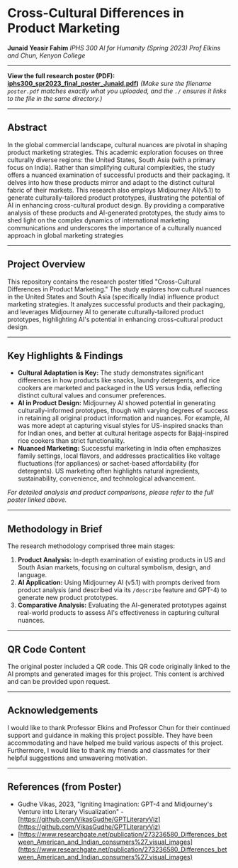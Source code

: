 # Cross-Cultural Differences in Product Marketing
**Junaid Yeasir Fahim**
*IPHS 300 AI for Humanity (Spring 2023) Prof Elkins and Chun, Kenyon College*

---

**View the full research poster (PDF): [iphs300_spr2023_final_poster_Junaid.pdf](./iphs300_spr2023_final_poster_Junaid.pdf))**
*(Make sure the filename `poster.pdf` matches exactly what you uploaded, and the `./` ensures it links to the file in the same directory.)*

---

## Abstract
In the global commercial landscape, cultural nuances are
pivotal in shaping product marketing strategies. This academic
exploration focuses on three culturally diverse regions: the
United States, South Asia (with a primary focus on India). Rather
than simplifying cultural complexities, the study offers a
nuanced examination of successful products and their
packaging. It delves into how these products mirror and adapt to
the distinct cultural fabric of their markets. This research also
employs Midjourney AI(v5.1) to generate culturally-tailored
product prototypes, illustrating the potential of AI in enhancing
cross-cultural product design. By providing a comparative
analysis of these products and AI-generated prototypes, the study
aims to shed light on the complex dynamics of international
marketing communications and underscores the importance of a
culturally nuanced approach in global marketing strategies

---

## Project Overview
This repository contains the research poster titled "Cross-Cultural Differences in Product Marketing." The study explores how cultural nuances in the United States and South Asia (specifically India) influence product marketing strategies. It analyzes successful products and their packaging, and leverages Midjourney AI to generate culturally-tailored product prototypes, highlighting AI's potential in enhancing cross-cultural product design.

---

## Key Highlights & Findings
*   **Cultural Adaptation is Key:** The study demonstrates significant differences in how products like snacks, laundry detergents, and rice cookers are marketed and packaged in the US versus India, reflecting distinct cultural values and consumer preferences.
*   **AI in Product Design:** Midjourney AI showed potential in generating culturally-informed prototypes, though with varying degrees of success in retaining all original product information and nuances. For example, AI was more adept at capturing visual styles for US-inspired snacks than for Indian ones, and better at cultural heritage aspects for Bajaj-inspired rice cookers than strict functionality.
*   **Nuanced Marketing:** Successful marketing in India often emphasizes family settings, local flavors, and addresses practicalities like voltage fluctuations (for appliances) or sachet-based affordability (for detergents). US marketing often highlights natural ingredients, sustainability, convenience, and technological advancement.

*For detailed analysis and product comparisons, please refer to the full poster linked above.*

---

## Methodology in Brief
The research methodology comprised three main stages:
1.  **Product Analysis:** In-depth examination of existing products in US and South Asian markets, focusing on cultural symbolism, design, and language.
2.  **AI Application:** Using Midjourney AI (v5.1) with prompts derived from product analysis (and described via its `/describe` feature and GPT-4) to generate new product prototypes.
3.  **Comparative Analysis:** Evaluating the AI-generated prototypes against real-world products to assess AI's effectiveness in capturing cultural nuances.

---

## QR Code Content
The original poster included a QR code.
This QR code originally linked to the AI prompts and generated images for this project. This content is archived and can be provided upon request.

---

## Acknowledgements
I would like to thank Professor Elkins and Professor
Chun for their continued support and guidance in making this
project possible. They have been accommodating and have
helped me build various aspects of this project. Furthermore, I
would like to thank my friends and classmates for their helpful
suggestions and unwavering motivation.

---

## References (from Poster)
*   Gudhe Vikas, 2023, "Igniting Imagination: GPT-4 and Midjourney's Venture into Literary Visualization" - [https://github.com/VikasGudhe/GPTLiteraryViz](https://github.com/VikasGudhe/GPTLiteraryViz)
*   [https://www.researchgate.net/publication/273236580_Differences_between_American_and_Indian_consumers%27_visual_images](https://www.researchgate.net/publication/273236580_Differences_between_American_and_Indian_consumers%27_visual_images)
